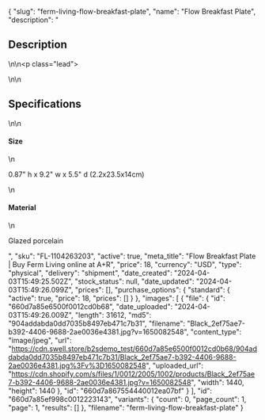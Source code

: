 {
  "slug": "ferm-living-flow-breakfast-plate",
  "name": "Flow Breakfast Plate",
  "description": "<h2>Description</h2>\n<!-- split -->\n<p class=\"lead\"> </p>\n<!-- split -->\n<h2>Specifications</h2>\n<!-- split -->\n<h4>Size</h4>\n<p>0.87\" h x 9.2\" w x 5.5\" d (2.2x23.5x14cm)</p>\n<h4>Material</h4>\n<p>Glazed porcelain</p>",
  "sku": "FL-1104263203",
  "active": true,
  "meta_title": "Flow Breakfast Plate | Buy Ferm Living online at A+R",
  "price": 18,
  "currency": "USD",
  "type": "physical",
  "delivery": "shipment",
  "date_created": "2024-04-03T15:49:25.502Z",
  "stock_status": null,
  "date_updated": "2024-04-03T15:49:26.099Z",
  "prices": [],
  "purchase_options": {
    "standard": {
      "active": true,
      "price": 18,
      "prices": []
    }
  },
  "images": [
    {
      "file": {
        "id": "660d7a85e6500f0012cd0b68",
        "date_uploaded": "2024-04-03T15:49:26.009Z",
        "length": 31612,
        "md5": "904addabda0dd7035b8497eb471c7b31",
        "filename": "Black_2ef75ae7-b392-4406-9688-2ae0036e4381.jpg?v=1650082548",
        "content_type": "image/jpeg",
        "url": "https://cdn.swell.store/b2sdemo_test/660d7a85e6500f0012cd0b68/904addabda0dd7035b8497eb471c7b31/Black_2ef75ae7-b392-4406-9688-2ae0036e4381.jpg%3Fv%3D1650082548",
        "uploaded_url": "https://cdn.shopify.com/s/files/1/0012/2005/1002/products/Black_2ef75ae7-b392-4406-9688-2ae0036e4381.jpg?v=1650082548",
        "width": 1440,
        "height": 1440
      },
      "id": "660d7a867554440012ea07bf"
    }
  ],
  "id": "660d7a85ef998c0012223143",
  "variants": {
    "count": 0,
    "page_count": 1,
    "page": 1,
    "results": []
  },
  "filename": "ferm-living-flow-breakfast-plate"
}